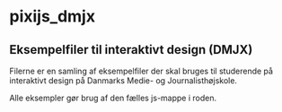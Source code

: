 # pixijs_dmjx
## Eksempelfiler til interaktivt design (DMJX)
Filerne er en samling af eksempelfiler der skal bruges til studerende på interaktivt design på Danmarks Medie- og Journalisthøjskole.

Alle eksempler gør brug af den fælles js-mappe i roden.
